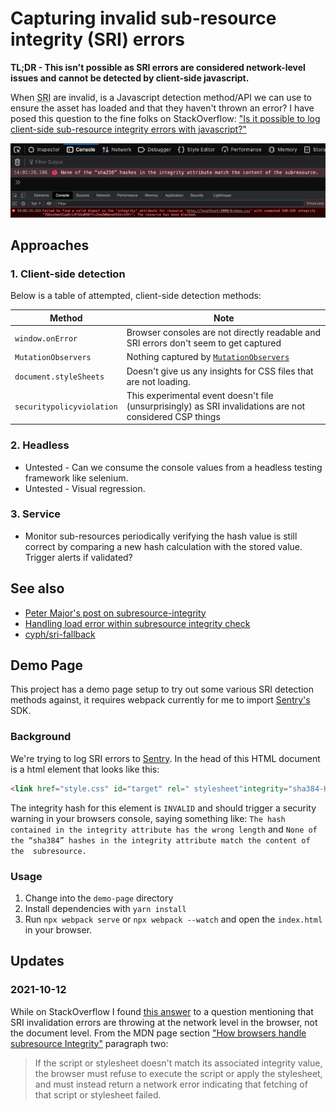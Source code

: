 # Capturing invalid sub-resource integrity (SRI) errors

**TL;DR - This isn't possible as SRI errors are considered network-level issues and cannot be 
detected by client-side javascript.**

When <abbr title="sub-resource integrity">SRI</abbr> are invalid, is a Javascript detection method/API we can use to 
ensure the asset has loaded and that they haven't thrown an error? I have posed this question to 
the fine folks on StackOverflow: ["Is it possible to log client-side sub-resource integrity errors with javascript?"](https://stackoverflow.com/questions/69320904/is-it-possible-to-log-client-side-sub-resource-integrity-errors-with-javascript)

![](./assets/sri-examples.png)

## Approaches

### 1. Client-side detection

Below is a table of attempted, client-side detection methods:

| Method                    | Note |
| --------------------------|------|
| `window.onError`          | Browser consoles are not directly readable and SRI errors don't seem to get captured |
| `MutationObservers`       | Nothing captured by [`MutationObservers`](https://developer.mozilla.org/en-US/docs/Web/API/MutationObserver) |
| `document.styleSheets`    | Doesn't give us any insights for CSS files that are not loading. |
| `securitypolicyviolation` | This experimental event doesn't file (unsurprisingly) as SRI invalidations are not considered CSP things |

### 2. Headless

- Untested - Can we consume the console values from a headless testing framework like selenium.
- Untested - Visual regression.

### 3. Service

- Monitor sub-resources periodically verifying the hash value is still correct by comparing a new 
hash calculation with the stored value. Trigger alerts if validated?

## See also

- [Peter Major's post on subresource-integrity](https://aldaris.github.io/dev/security/2018/03/05/subresource-integrity.html)
- [Handling load error within subresource integrity check](https://stackoverflow.com/questions/40408636/handling-load-error-within-subresource-integrity-check#answer-54147581)
- [cyph/sri-fallback](https://github.com/cyph/sri-fallback/blob/master/sri-fallback.js)

## Demo Page

This project has a demo page setup to try out some various SRI detection methods against, it 
requires webpack currently for me to import [Sentry's](https://sentry.io/welcome) SDK.

### Background

We're trying to log SRI errors to [Sentry](https://sentry.io/welcome/). In the head of this HTML
document is a html element that looks like this:

```html
<link href="style.css" id="target" rel=" stylesheet"integrity="sha384-KyZXEAg3QhqLMpG8r+8fhAXLRk2vvo" crossorigin="anonymous">
```

The integrity hash for this element is `INVALID` and should trigger a security warning in your
browsers console, saying something like: `The hash contained in the integrity attribute has the wrong
length` and `None of the “sha384” hashes in the integrity attribute match the content of the 
subresource.`

### Usage

1. Change into the `demo-page` directory
2. Install dependencies with `yarn install`
3. Run `npx webpack serve` or `npx webpack --watch` and open the `index.html` in your browser.

## Updates

### 2021-10-12

While on StackOverflow I found [this answer](https://stackoverflow.com/questions/37503444/does-javascript-subresource-integrity-check-protect-from-client-side-editing#answer-37503514) to a question mentioning that SRI invalidation errors 
are throwing at the network level in the browser, not the document level. From the MDN page 
section ["How browsers handle subresource Integrity"](https://developer.mozilla.org/en-US/docs/Web/Security/Subresource_Integrity#how_browsers_handle_subresource_integrity) paragraph two:

> If the script or stylesheet doesn't match its associated integrity value, the browser must refuse 
> to execute the script or apply the stylesheet, and must instead return a network error indicating
> that fetching of that script or stylesheet failed.

